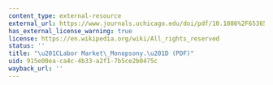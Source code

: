 ```yaml
---
content_type: external-resource
external_url: https://www.journals.uchicago.edu/doi/pdf/10.1086%2F653654
has_external_license_warning: true
license: https://en.wikipedia.org/wiki/All_rights_reserved
status: ''
title: "\u201CLabor Market\_Monopsony.\u201D (PDF)"
uid: 915e00ea-ca4c-4b33-a2f1-7b5ce2b0475c
wayback_url: ''
---
```

